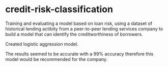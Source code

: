 # credit-risk-classification
Training and evaluating a model based on loan risk, using a dataset of historical lending actibity from a peer-to-peer lending services company to build a model that can identify the creditworthiness of borrowers. 

Created logistic aggression model. 

The results seemed to be accurate with a 99% accuracy therefore this model would be recommended for the company.  
